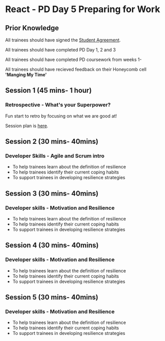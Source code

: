 # React - PD Day 5 Preparing for Work

## Prior Knowledge 

All trainees should have signed the [Student Agreement](https://docs.codeyourfuture.io/organisation/agreements-and-rules/student-agreement). 

All trainees should have completed PD Day 1, 2 and 3

All trainees should have completed PD coursework from weeks 1-

All trainees should have recieved feedback on their Honeycomb cell **'Manging My Time'** 

## Session 1 \(45 mins- 1 hour\)

### Retrospective - What's your Superpower?

Fun start to retro by focusing on what we are good at! 

Session plan is [here](https://personaldevelopment.codeyourfuture.io/sessions/js2-pd-day-4/retro-whats-your-superpower). 

## Session 2 \(30 mins- 40mins\)

### Developer Skills - Agile and Scrum intro

* To help trainees learn about the definition of resilience
* To help trainees identify their current coping habits
* To support trainees in developing resilience strategies





## Session 3 \(30 mins- 40mins\)

### Developer skills - Motivation and Resilience

* To help trainees learn about the definition of resilience
* To help trainees identify their current coping habits
* To support trainees in developing resilience strategies





## Session 4 \(30 mins- 40mins\)

### Developer skills - Motivation and Resilience

* To help trainees learn about the definition of resilience
* To help trainees identify their current coping habits
* To support trainees in developing resilience strategies





## Session 5 \(30 mins- 40mins\)

### Developer skills - Motivation and Resilience

* To help trainees learn about the definition of resilience
* To help trainees identify their current coping habits
* To support trainees in developing resilience strategies

